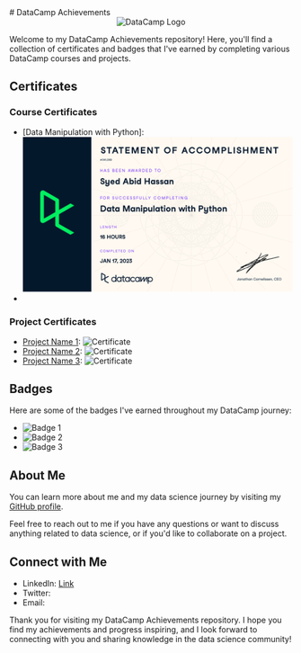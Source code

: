 <link rel="stylesheet" href="https://cdnjs.cloudflare.com/ajax/libs/font-awesome/6.0.0-beta3/css/all.min.css">
# DataCamp Achievements

<div align="center">
  <img src="https://images.datacamp.com/image/upload/f_auto,q_auto:best/v1603223608/DC_New_mugdv8.png" alt="DataCamp Logo">
</div>

Welcome to my DataCamp Achievements repository! Here, you'll find a collection of certificates and badges that I've earned by completing various DataCamp courses and projects.

## Certificates

### Course Certificates
- [Data Manipulation with Python]:
  ![Alt Text](https://github.com/Syed-Abid/DataCamp-Achievements/blob/main/Data%20Manipulation%20with%20Python%20certificate-1.png)
- 

### Project Certificates
- [Project Name 1](URL): ![Certificate](Image_URL)
- [Project Name 2](URL): ![Certificate](Image_URL)
- [Project Name 3](URL): ![Certificate](Image_URL)

## Badges

Here are some of the badges I've earned throughout my DataCamp journey:

- ![Badge 1](Image_URL)
- ![Badge 2](Image_URL)
- ![Badge 3](Image_URL)

## About Me

You can learn more about me and my data science journey by visiting my [GitHub profile](https://github.com/Syed-Abid).

Feel free to reach out to me if you have any questions or want to discuss anything related to data science, or if you'd like to collaborate on a project.

## Connect with Me

- LinkedIn: [Link](https://www.linkedin.com/in/syed-abid-hassan-bb569b1b8/)
- Twitter: [<i class="fab fa-twitter"></i>](Your_Twitter_Profile_URL)
- Email: [<i class="far fa-envelope"></i>](mailto:youremail@example.com)

Thank you for visiting my DataCamp Achievements repository. I hope you find my achievements and progress inspiring, and I look forward to connecting with you and sharing knowledge in the data science community!
